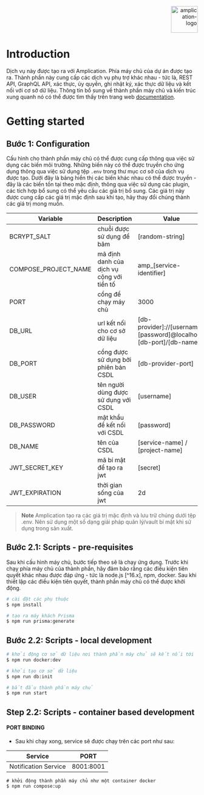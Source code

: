 <p align="right">
  <a href="https://amplication.com" target="_blank">
    <img alt="amplication-logo" height="70" alt="Amplication Logo" src="https://amplication.com/images/logo.svg"/>
  </a>
</p>

# Introduction

Dịch vụ này được tạo ra với Amplication. Phía máy chủ của dự án được tạo ra. Thành phần này cung cấp các dịch vụ phụ trợ khác nhau - tức là, REST API, GraphQL API, xác thực, ủy quyền, ghi nhật ký, xác thực dữ liệu và kết nối với cơ sở dữ liệu. Thông tin bổ sung về thành phần máy chủ và kiến ​​trúc xung quanh nó có thể được tìm thấy trên trang web [documentation](https://docs.amplication.com/guides/getting-started).

# Getting started

## Bước 1: Configuration

Cấu hình cho thành phần máy chủ có thể được cung cấp thông qua việc sử dụng các biến môi trường. Những biến này có thể được truyền cho ứng dụng thông qua việc sử dụng tệp `.env` trong thư mục cơ sở của dịch vụ được tạo. Dưới đây là bảng hiển thị các biến khác nhau có thể được truyền - đây là các biến tồn tại theo mặc định, thông qua việc sử dụng các plugin, các tích hợp bổ sung có thể yêu cầu các giá trị bổ sung. Các giá trị này được cung cấp các giá trị mặc định sau khi tạo, hãy thay đổi chúng thành các giá trị mong muốn.

| Variable             | Description                                  | Value                                                               |
| -------------------- | -------------------------------------------- | ------------------------------------------------------------------- |
| BCRYPT_SALT          | chuỗi được sử dụng để băm                    | [random-string]                                                     |
| COMPOSE_PROJECT_NAME | mã định danh của dịch vụ cộng với tiền tố    | amp_[service-identifier]                                            |
| PORT                 | cổng để chạy máy chủ                         | 3000                                                                |
| DB_URL               | url kết nối cho cơ sở dữ liệu                | [db-provider]://[username]:[password]@localhost:[db-port]/[db-name] |
| DB_PORT              | cổng được sử dụng bởi phiên bản CSDL         | [db-provider-port]                                                  |
| DB_USER              | tên người dùng được sử dụng với CSDL         | [username]                                                          |
| DB_PASSWORD          | mật khẩu để kết nối với CSDL                 | [password]                                                          |
| DB_NAME              | tên của CSDL                                 | [service-name] / [project-name]                                     |
| JWT_SECRET_KEY       | mã bí mật để tạo ra jwt                      | [secret]                                                            |
| JWT_EXPIRATION       | thời gian sống của jwt                       | 2d                                                                  |

> **Note**
> Amplication tạo ra các giá trị mặc định và lưu trữ chúng dưới tệp .env. Nên sử dụng một số dạng giải pháp quản lý/vault bí mật khi sử dụng trong sản xuất.

## Bước 2.1: Scripts - pre-requisites

Sau khi cấu hình máy chủ, bước tiếp theo sẽ là chạy ứng dụng. Trước khi chạy phía máy chủ của thành phần, hãy đảm bảo rằng các điều kiện tiên quyết khác nhau được đáp ứng - tức là node.js [^16.x], npm, docker. Sau khi thiết lập các điều kiện tiên quyết, thành phần máy chủ có thể được khởi động.

```sh
# cài đặt các phụ thuộc
$ npm install

# tạo ra máy khách Prisma
$ npm run prisma:generate
```

## Bước 2.2: Scripts - local development

```sh
# khởi động cơ sở dữ liệu nơi thành phần máy chủ sẽ kết nối tới
$ npm run docker:dev

# khởi tạo cơ sở dữ liệu
$ npm run db:init

# bắt đầu thành phần máy chủ
$ npm run start
```

## Step 2.2: Scripts - container based development

#### PORT BINDING

-   Sau khi chạy xong, service sẽ được chạy trên các port như sau:
<table width="100%">
<thead>
<th>
Service
</th>
<th>
PORT
</th>
</thead>
<tbody>
<tr>
<td>Notification Service</td>
<td>8001:8001</td>
</tr>

</tbody>
</table>

```shell
# khởi động thành phần máy chủ như một container docker
$ npm run compose:up
```
